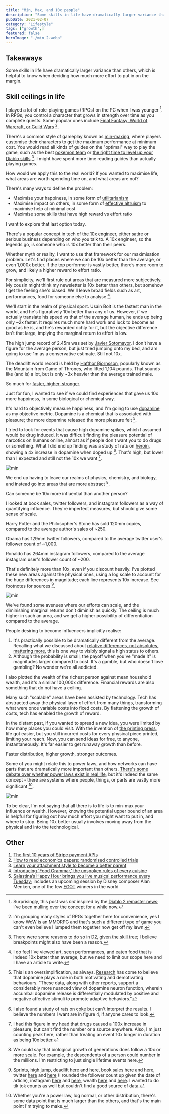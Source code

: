 ```yaml
---
title: "Min, Max, and 10x people"
description: "Some skills in life have dramatically larger variance than others, which is helpful to know when deciding how much more effort to put in on the margin."
pubDate: 2021-02-07
category: "Lifestyle"
tags: ["growth",]
featured: false
heroImage: "./min_2.webp"
---
```


## Takeaways

Some skills in life have dramatically larger variance than others, which is helpful to know when deciding how much more effort to put in on the margin.

## Skill ceilings in life

I played a lot of role-playing games (RPGs) on the PC when I was younger [^1]. In RPGs, you control a character that grows in strength over time as you complete quests. Some popular ones include [Final Fantasy, World of Warcraft, or Guild Wars](https://vgsales.fandom.com/wiki/Best_selling_RPG_games "rpg") [^2].

There's a common style of gameplay known as [min-maxing](https://tvtropes.org/pmwiki/pmwiki.php/Main/MinMaxing "min"), where players customise their characters to get the maximum performance at minimum cost. You would read all kinds of guides on the "optimal" way to play the game, such as the best [pokemon team](https://gamefaqs.gamespot.com/gameboy/198314-pokemon-yellow-version-special-pikachu-edition/faqs "pokemon") or [the right time to level up your Diablo skills](https://gamefaqs.gamespot.com/pc/238750-diablo-ii-includes-expansion-set/faqs/18357 "diablo") [^3]. I might have spent more time reading guides than actually playing games.

How would we apply this to the real world? If you wanted to maximise life, what areas are worth spending time on, and what areas are not?

There's many ways to define the problem:

- Maximise your happiness, in some form of [utilitarianism](https://en.wikipedia.org/wiki/Utilitarianism "utility")
- Maximise impact on others, in some form of [effective altruism](https://www.effectivealtruism.org/ "ea") to maximise help at minimal cost
- Maximise some skills that have high reward vs effort ratio

I want to explore that last option today.

There's a popular concept in tech of [the 10x engineer](https://www.7pace.com/blog/10x-engineers "10"), either satire or serious business depending on who you talk to. A 10x engineer, so the legends go, is someone who is 10x better than their peers.

Whether myth or reality, I want to use that framework for our maximisation problem. Let's find places where we can be 10x better than the average, or even 1,000x better. If the top performer is vastly better, there’s more room to grow, and likely a higher reward to effort ratio.

For simplicity, we'll first rule out areas that are measured more subjectively. My cousin might think my newsletter is 10x better than others, but somehow I get the feeling she's biased. We'll leave broad fields such as art, performances, food for someone else to analyse [^4].

We'll start in the realm of physical sport. Usain Bolt is the fastest man in the world, and he's figuratively 10x better than any of us. However, if we actually translate his speed vs that of the average human, he ends up being only ~2x faster. It requires much more hard work and luck to become as good as he is, and he's rewarded richly for it, but the objective difference isn't that large, implying the marginal return to effort is low.

The high jump record of 2.45m was set by [Javier Sotomayor](https://www.topendsports.com/sport/athletics/record-high-jump.htm "jump"). I don't have a figure for the average person, but just tried jumping onto my bed, and am going to use 1m as a conservative estimate. Still not 10x.

The deadlift world record is held by [Hafthor Bjornsson](https://www.espn.com/video/clip/_/id/29126803 "hafthor"), popularly known as the Mountain from Game of Thrones, who lifted 1,104 pounds. That sounds like (and is) a lot, but is only ~3x heavier than the average trained male.

So much for [faster, higher, stronger](https://en.wikipedia.org/wiki/Olympic_symbols#:~:text=The%20Olympic%20motto%20is%20the,who%20was%20an%20athletics%20enthusiast. "wiki").

Just for fun, I wanted to see if we could find experiences that gave us 10x more happiness, in some biological or chemical way.

It's hard to objectively measure happiness, and I'm going to use [dopamine](https://www.healthline.com/health/dopamine-effects#definition "dope") as my objective metric. Dopamine is a chemical that is associated with pleasure; the more dopamine released the more pleasure felt [^5].

I tried to look for events that cause high dopamine spikes, which I assumed would be drug induced. It was difficult finding the pleasure potential of narcotics on humans online, almost as if people don't want you to do drugs or something. What I did end up finding was a study of rats on [heroin](https://onlinelibrary.wiley.com/doi/abs/10.1002/syn.890210207 "heroin"), showing a 4x increase in dopamine when doped up [^6]. That's high, but lower than I expected and still not the 10x we want [^7].

![min](./min_1.webp)

We end up having to leave our realms of physics, chemistry, and biology, and instead go into areas that are more abstract [^8].

Can someone be 10x more influential than another person?

I looked at book sales, twitter followers, and instagram followers as a way of quantifying influence. They're imperfect measures, but should give some sense of scale.

Harry Potter and the Philosopher's Stone has sold 120mm copies, compared to the average author's sales of ~250.

Obama has 129mm twitter followers, compared to the average twitter user's follower count of ~1,000.

Ronaldo has 264mm instagram followers, compared to the average instagram user's follower count of ~200.

That's definitely more than 10x, even if you discount heavily. I've plotted these new areas against the physical ones, using a log scale to account for the huge differences in magnitude; each line represents 10x increase. See footnotes for sources [^9].

![min](./min_2.webp)

We've found some avenues where our efforts can scale, and the diminishing marginal returns don’t diminish as quickly. The ceiling is much higher in such an area, and we get a higher possibility of differentiation compared to the average.

People desiring to become influencers implicitly realise:

1. It's practically possible to be dramatically different from the average. Recalling what we discussed about [relative differences, not absolutes, mattering more](https://leonlins.com/writing/2020_05_07_relative_billionaire/ "relative"), this is one way to visibly signal a high status to others.
2. Although the probability is small, the payoff when you've "made it" is magnitudes larger compared to cost. It's a gamble, but who doesn't love gambling? No wonder we're all addicted.

I also plotted the wealth of the richest person against mean household wealth, and it's a similar 100,000x difference. Financial rewards are also something that do not have a ceiling.

Many such "scalable" areas have been assisted by technology. Tech has abstracted away the physical layer of effort from many things, transforming what were once variable costs into fixed costs. By flattening the growth of costs, tech has enabled the growth of reward.

In the distant past, if you wanted to spread a new idea, you were limited by how many places you could visit. With the invention of [the printing press](https://www.history.com/news/printing-press-renaissance), life got easier, but you still incurred costs for every physical piece printed, limiting your reach. Now, you can send ideas for free, to anyone, instantaneously. It's far easier to get runaway growth than before.

Faster distribution, higher growth, stronger outcomes.

Some of you might relate this to power laws, and how networks can have parts that are dramatically more important than others. [There's some debate over whether power laws exist in real life](https://www.quantamagazine.org/scant-evidence-of-power-laws-found-in-real-world-networks-20180215/ "real"), but it's indeed the same concept - there are systems where people, things, or parts are vastly more significant [^10].

![min](./min_3.webp)

To be clear, I'm not saying that all there is to life is to min-max your influence or wealth. However, knowing the potential upper bound of an area is helpful for figuring out how much effort you might want to put in, and where to stop. Being 10x better usually involves moving away from the physical and into the technological.

## Other

1. [The first 10 years of Stripe payment APIs](https://stripe.com/blog/payment-api-design "api")
2. [How to read economics papers: randomised controlled trials](https://www.youtube.com/watch?v=s-_3s3OMeqs&feature=emb_title "rct")
3. [Learn your attachment style to become a better parent](https://aeon.co/essays/learn-your-own-attachment-style-to-become-a-better-parent "attachment")
4. [Introducing 'Food Grammar,' the unspoken rules of every cuisine](https://www.atlasobscura.com/articles/do-italians-eat-spaghetti-and-meatballs "food")
5. [Salastina’s Happy Hour brings you live musical performance every Tuesday](https://www.salastina.org/concerts "salastina"); includes an upcoming session by Disney composer Alan Menken, one of the few [EGOT](https://en.wikipedia.org/wiki/List_of_people_who_have_won_Academy,_Emmy,_Grammy,_and_Tony_Awards "EGOT") winners in the world

[^1]: Surprisingly, this post was _not_ inspired by the [Diablo 2 remaster news](https://diablo2.blizzard.com/en-us/ "d2"); I've been mulling over the concept for a while now.
[^2]: I'm grouping many styles of RPGs together here for convenience, yes I know WoW is an MMORPG and that's such a different type of game you can't even believe I lumped them together now get off my lawn.
[^3]: There were some reasons to do so in D2, [given the skill tree](http://classic.battle.net/diablo2exp/skills/skillplanning.shtml "d2"); I believe breakpoints might also have been a reason.
[^4]: I do feel I've viewed art, seen performances, and eaten food that is indeed 10x better than average, but we need to limit our scope here and I have an article to write.
[^5]: This is an oversimplification, as always. [Research](https://www.ncbi.nlm.nih.gov/pmc/articles/PMC5820768/ "paper") has come to believe that dopamine plays a role in both motivating and demotivating behaviours. "These data, along with other reports, support a considerably more nuanced view of dopamine neuron function, wherein accumbal dopamine release is differentially modulated by positive and negative affective stimuli to promote adaptive behaviors."
[^6]: I also found a study of rats on [coke](https://www.pnas.org/content/102/29/10023 "rat") but can't interpret the results. I believe the numbers I want are in figure 4, if anyone cares to look.
[^7]: I had this figure in my head that drugs caused a 100x increase in pleasure, but can't find the number or a source anywhere. Also, I'm just counting peak here, rather than treating an event 10x longer in duration as being 10x better.
[^8]: We could say that biological growth of generations does follow a 10x or more scale. For example, the descendents of a person could number in the millions. I'm restricting to just single lifetime events here.
[^9]:
    [Sprints](https://trackspikes.co.uk/average-sprinting-speed/ "sprint"), [high jump](https://www.topendsports.com/sport/athletics/record-high-jump.htm "jump"), deadlift [here](https://www.espn.com/olympics/weightlifting/story/_/id/29126863/hafthor-bjornsson-breaks-world-record-501-kilogram-deadlift "lift") and [here](https://strengthlevel.com/strength-standards/deadlift/lb "lift"), book sales [here](https://nonfictionauthorsassociation.com/how-many-books-can-you-expect-to-sell-the-truth-about-book-sales-and-the-keys-to-generating-income-from-publishing/ "book") and [here](https://en.wikipedia.org/wiki/List_of_best-selling_books#List_of_best-selling_regularly_updated_books "book"), twitter [here](https://kickfactory.com/blog/average-twitter-followers-updated-2016/ "tw") and [here](https://en.wikipedia.org/wiki/List_of_most-followed_Twitter_accounts "tw") (I rounded the follower count up given the date of article), instagram [here](https://www.hashtagsforlikes.co/blog/instagram-followers-how-many-does-the-average-person-have/ "insta") and [here](https://en.wikipedia.org/wiki/List_of_most-followed_Instagram_accounts "insta"), wealth [here](https://www.marketwatch.com/story/whats-your-net-worth-and-how-do-you-compare-to-others-2018-09-24 "wealth") and [here](https://en.wikipedia.org/wiki/List_of_Americans_by_net_worth "wealth"). I wanted to do tik tok counts as well but couldn't find a good source of data.
    [^10]: Whether you're a power law, log normal, or other distribution, there's some data point that is much larger than the others, and that's the main point I'm trying to make.
